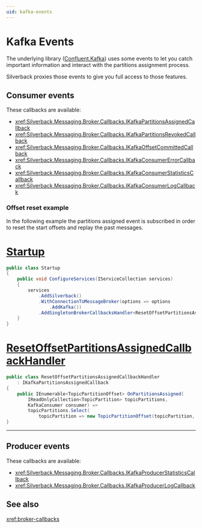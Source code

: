 ```yaml
---
uid: kafka-events
---
```


# Kafka Events

The underlying library ([Confluent.Kafka](https://github.com/confluentinc/confluent-kafka-dotnet)) uses some events to let you catch important information and interact with the partitions assignment process.

Silverback proxies those events to give you full access to those features.

## Consumer events

These callbacks are available:
* <xref:Silverback.Messaging.Broker.Callbacks.IKafkaPartitionsAssignedCallback>
* <xref:Silverback.Messaging.Broker.Callbacks.IKafkaPartitionsRevokedCallback>
* <xref:Silverback.Messaging.Broker.Callbacks.IKafkaOffsetCommittedCallback>
* <xref:Silverback.Messaging.Broker.Callbacks.IKafkaConsumerErrorCallback>
* <xref:Silverback.Messaging.Broker.Callbacks.IKafkaConsumerStatisticsCallback>
* <xref:Silverback.Messaging.Broker.Callbacks.IKafkaConsumerLogCallback>

### Offset reset example

In the following example the partitions assigned event is subscribed in order to reset the start offsets and replay the past messages.

# [Startup](#tab/offset-reset-startup)
```csharp
public class Startup
{
    public void ConfigureServices(IServiceCollection services)
    {
        services
            .AddSilverback()
            .WithConnectionToMessageBroker(options => options
                .AddKafka())
            .AddSingletonBrokerCallbacksHandler<ResetOffsetPartitionsAssignedCallbackHandler>();
    }
}
```
# [ResetOffsetPartitionsAssignedCallbackHandler](#tab/offset-reset-handler)
```csharp
public class ResetOffsetPartitionsAssignedCallbackHandler
    : IKafkaPartitionsAssignedCallback
{
    public IEnumerable<TopicPartitionOffset> OnPartitionsAssigned(
        IReadOnlyCollection<TopicPartition> topicPartitions,
        KafkaConsumer consumer) =>
        topicPartitions.Select(
            topicPartition => new TopicPartitionOffset(topicPartition, Offset.Beginning));
}
```
***

## Producer events

These callbacks are available:
* <xref:Silverback.Messaging.Broker.Callbacks.IKafkaProducerStatisticsCallback>
* <xref:Silverback.Messaging.Broker.Callbacks.IKafkaProducerLogCallback>

## See also

<xref:broker-callbacks>
